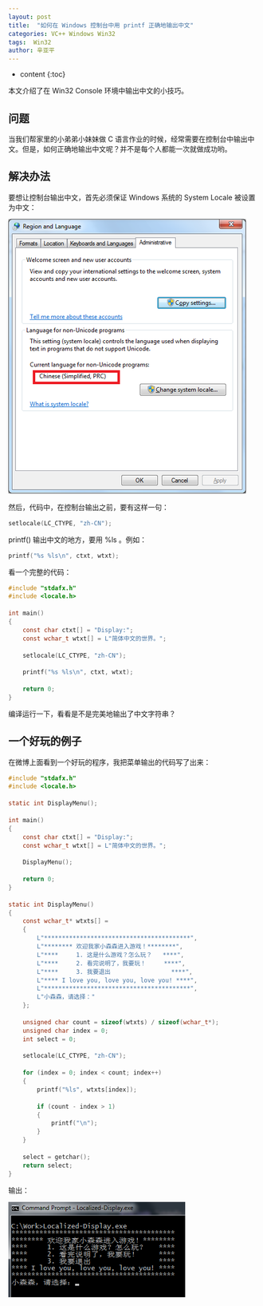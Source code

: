 ```yaml
---
layout: post
title:  "如何在 Windows 控制台中用 printf 正确地输出中文"
categories: VC++ Windows Win32
tags:  Win32
author: 辛亚平
---
```


* content
{:toc}

本文介绍了在 Win32 Console 环境中输出中文的小技巧。




## 问题

当我们帮家里的小弟弟小妹妹做 C 语言作业的时候，经常需要在控制台中输出中文。但是，如何正确地输出中文呢？并不是每个人都能一次就做成功哟。

## 解决办法

要想让控制台输出中文，首先必须保证 Windows 系统的 System Locale 被设置为中文：

![](/attachment/daily/2017/0101/system-locale-chs.png)

然后，代码中，在控制台输出之前，要有这样一句：

```c
setlocale(LC_CTYPE, "zh-CN");
```

printf() 输出中文的地方，要用 %ls 。例如：

```c
printf("%s %ls\n", ctxt, wtxt);
```

看一个完整的代码：

```c
#include "stdafx.h"
#include <locale.h>

int main()
{
	const char ctxt[] = "Display:";
	const wchar_t wtxt[] = L"简体中文的世界。";

	setlocale(LC_CTYPE, "zh-CN");

	printf("%s %ls\n", ctxt, wtxt);

	return 0;
}
```

编译运行一下，看看是不是完美地输出了中文字符串？

## 一个好玩的例子

在微博上面看到一个好玩的程序，我把菜单输出的代码写了出来：

```c
#include "stdafx.h"
#include <locale.h>

static int DisplayMenu();

int main()
{
	const char ctxt[] = "Display:";
	const wchar_t wtxt[] = L"简体中文的世界。";

	DisplayMenu();

    return 0;
}

static int DisplayMenu()
{
	const wchar_t* wtxts[] =
	{
		L"*****************************************",
		L"******** 欢迎我家小森森进入游戏！********",
		L"****     1. 这是什么游戏？怎么玩？   ****",
		L"****     2. 看完说明了，我要玩！     ****",
		L"****     3. 我要退出                 ****",
		L"**** I love you, love you, love you! ****",
		L"*****************************************",
		L"小森森，请选择："
	};

	unsigned char count = sizeof(wtxts) / sizeof(wchar_t*);
	unsigned char index = 0;
	int select = 0;

	setlocale(LC_CTYPE, "zh-CN");

	for (index = 0; index < count; index++)
	{
		printf("%ls", wtxts[index]);

		if (count - index > 1)
		{
			printf("\n");
		}
	}

	select = getchar();
	return select;
}
```

输出：

![](/attachment/daily/2017/0101/printf-chs.png)
